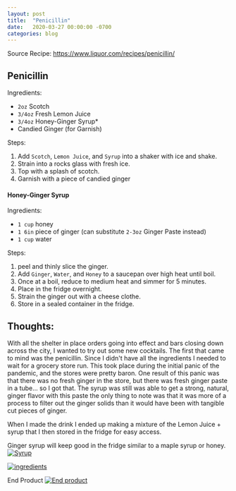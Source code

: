 ```yaml
---
layout: post
title:  "Penicillin"
date:   2020-03-27 00:00:00 -0700
categories: blog
---
```


Source Recipe: https://www.liquor.com/recipes/penicillin/

Penicillin 
-
Ingredients: 
- `2oz` Scotch
- `3/4oz` Fresh Lemon Juice 
- `3/4oz` Honey-Ginger Syrup* 
- Candied Ginger (for Garnish)

Steps:
1. Add `Scotch`, `Lemon Juice`, and `Syrup` into a shaker with ice and shake.
2. Strain into a rocks glass with fresh ice.
3. Top with a splash of scotch.
4. Garnish with a piece of candied ginger 




#### Honey-Ginger Syrup 
Ingredients:
- `1 cup` honey
- `1 6in` piece of ginger (can substitute `2-3oz` Ginger Paste instead)
- `1 cup` water

Steps: 
1. peel and thinly slice the ginger.
2. Add `Ginger`, `Water`, and `Honey` to a saucepan over high heat until boil.
3. Once at a boil, reduce to medium heat and simmer for 5 minutes.
4. Place in the fridge overnight.
5. Strain the ginger out with a cheese clothe. 
6. Store in a sealed container in the fridge.


Thoughts:
-

With all the shelter in place orders going into effect and bars closing
down across the city, I wanted to try out some new cocktails. 
The first that came to mind was the penicillin. 
Since I didn't have all the ingredients I needed to wait for a grocery store run.
This took place during the initial panic of the pandemic, and the stores were 
pretty baron. 
One result of this panic was that there was no fresh ginger in the store, but there
was fresh ginger paste in a tube... so I got that.
The syrup was still was able to get a strong, natural, ginger flavor with this paste
the only thing to note was that it was more of a process to filter out the ginger
solids than it would have been with tangible cut pieces of ginger. 


When I made the drink I ended up making a mixture of the Lemon Juice + syrup that I 
then stored in the fridge for easy access.

Ginger syrup will keep good in the fridge similar to a maple syrup or honey. 
<a data-flickr-embed="true" href="https://www.flickr.com/photos/188265593@N07/49851967133/in/dateposted-public/" title="Syrup"><img src="https://live.staticflickr.com/65535/49851967133_b2a74586d3_c.jpg" alt="Syrup"></a><script async src="//embedr.flickr.com/assets/client-code.js" charset="utf-8"></script>

<a data-flickr-embed="true" href="https://www.flickr.com/photos/188265593@N07/49851968183/in/dateposted-public/" title="ingredients"><img src="https://live.staticflickr.com/65535/49851968183_e384e6dccb_c.jpg"  alt="ingredients"></a><script async src="//embedr.flickr.com/assets/client-code.js" charset="utf-8"></script>


End Product
<a data-flickr-embed="true" href="https://www.flickr.com/photos/188265593@N07/49852504746/in/dateposted-public/" title="End product"><img src="https://live.staticflickr.com/65535/49852504746_8dbc69b3ab_c.jpg" alt="End product"></a><script async src="//embedr.flickr.com/assets/client-code.js" charset="utf-8"></script>